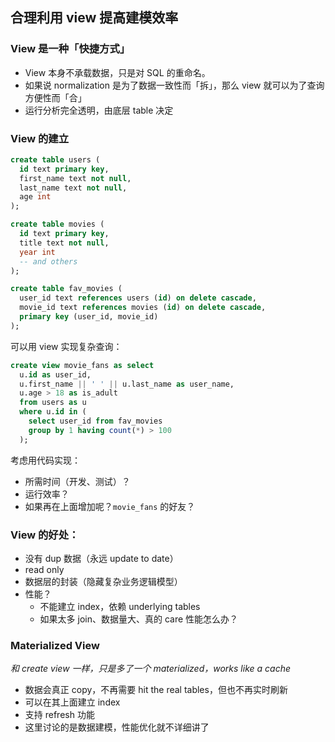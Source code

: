 ## 合理利用 view 提高建模效率


### View 是一种「快捷方式」

- View 本身不承载数据，只是对 SQL 的重命名。
- 如果说 normalization 是为了数据一致性而「拆」，那么 view 就可以为了查询方便性而「合」
- 运行分析完全透明，由底层 table 决定


### View 的建立

```sql
create table users (
  id text primary key,
  first_name text not null,
  last_name text not null,
  age int
);
```

```sql
create table movies (
  id text primary key,
  title text not null,
  year int
  -- and others
);
```

```sql
create table fav_movies (
  user_id text references users (id) on delete cascade,
  movie_id text references movies (id) on delete cascade,
  primary key (user_id, movie_id)
);
```


可以用 view 实现复杂查询：
```sql
create view movie_fans as select
  u.id as user_id,
  u.first_name || ' ' || u.last_name as user_name,
  u.age > 18 as is_adult
  from users as u
  where u.id in (
    select user_id from fav_movies
    group by 1 having count(*) > 100
  );
```

考虑用代码实现：
- 所需时间（开发、测试）？
- 运行效率？
- 如果再在上面增加呢？`movie_fans` 的好友？


### View 的好处：

- 没有 dup 数据（永远 update to date）
- read only
- 数据层的封装（隐藏复杂业务逻辑模型）
- 性能？
  - 不能建立 index，依赖 underlying tables
  - 如果太多 join、数据量大、真的 care 性能怎么办？


### Materialized View

*和 create view 一样，只是多了一个 materialized，works like a cache*

- 数据会真正 copy，不再需要 hit the real tables，但也不再实时刷新
- 可以在其上面建立 index
- 支持 refresh 功能
- 这里讨论的是数据建模，性能优化就不详细讲了
